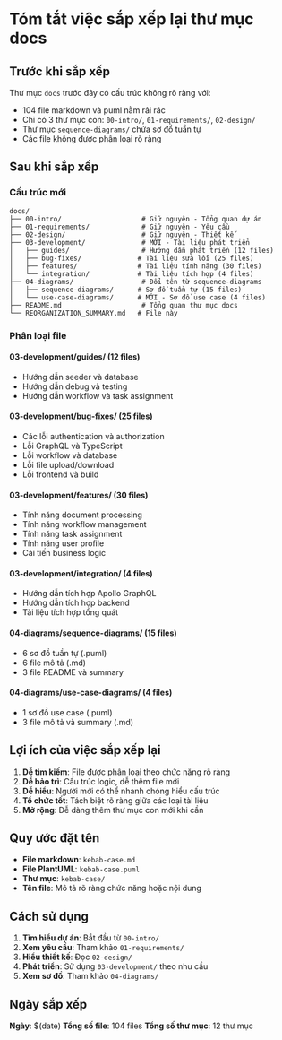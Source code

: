 # Tóm tắt việc sắp xếp lại thư mục docs

## Trước khi sắp xếp

Thư mục `docs` trước đây có cấu trúc không rõ ràng với:
- 104 file markdown và puml nằm rải rác
- Chỉ có 3 thư mục con: `00-intro/`, `01-requirements/`, `02-design/`
- Thư mục `sequence-diagrams/` chứa sơ đồ tuần tự
- Các file không được phân loại rõ ràng

## Sau khi sắp xếp

### Cấu trúc mới

```
docs/
├── 00-intro/                    # Giữ nguyên - Tổng quan dự án
├── 01-requirements/             # Giữ nguyên - Yêu cầu
├── 02-design/                   # Giữ nguyên - Thiết kế
├── 03-development/              # MỚI - Tài liệu phát triển
│   ├── guides/                  # Hướng dẫn phát triển (12 files)
│   ├── bug-fixes/              # Tài liệu sửa lỗi (25 files)
│   ├── features/               # Tài liệu tính năng (30 files)
│   └── integration/            # Tài liệu tích hợp (4 files)
├── 04-diagrams/                 # Đổi tên từ sequence-diagrams
│   ├── sequence-diagrams/      # Sơ đồ tuần tự (15 files)
│   └── use-case-diagrams/      # MỚI - Sơ đồ use case (4 files)
├── README.md                    # Tổng quan thư mục docs
└── REORGANIZATION_SUMMARY.md   # File này
```

### Phân loại file

#### 03-development/guides/ (12 files)
- Hướng dẫn seeder và database
- Hướng dẫn debug và testing
- Hướng dẫn workflow và task assignment

#### 03-development/bug-fixes/ (25 files)
- Các lỗi authentication và authorization
- Lỗi GraphQL và TypeScript
- Lỗi workflow và database
- Lỗi file upload/download
- Lỗi frontend và build

#### 03-development/features/ (30 files)
- Tính năng document processing
- Tính năng workflow management
- Tính năng task assignment
- Tính năng user profile
- Cải tiến business logic

#### 03-development/integration/ (4 files)
- Hướng dẫn tích hợp Apollo GraphQL
- Hướng dẫn tích hợp backend
- Tài liệu tích hợp tổng quát

#### 04-diagrams/sequence-diagrams/ (15 files)
- 6 sơ đồ tuần tự (.puml)
- 6 file mô tả (.md)
- 3 file README và summary

#### 04-diagrams/use-case-diagrams/ (4 files)
- 1 sơ đồ use case (.puml)
- 3 file mô tả và summary (.md)

## Lợi ích của việc sắp xếp lại

1. **Dễ tìm kiếm**: File được phân loại theo chức năng rõ ràng
2. **Dễ bảo trì**: Cấu trúc logic, dễ thêm file mới
3. **Dễ hiểu**: Người mới có thể nhanh chóng hiểu cấu trúc
4. **Tổ chức tốt**: Tách biệt rõ ràng giữa các loại tài liệu
5. **Mở rộng**: Dễ dàng thêm thư mục con mới khi cần

## Quy ước đặt tên

- **File markdown**: `kebab-case.md`
- **File PlantUML**: `kebab-case.puml`
- **Thư mục**: `kebab-case/`
- **Tên file**: Mô tả rõ ràng chức năng hoặc nội dung

## Cách sử dụng

1. **Tìm hiểu dự án**: Bắt đầu từ `00-intro/`
2. **Xem yêu cầu**: Tham khảo `01-requirements/`
3. **Hiểu thiết kế**: Đọc `02-design/`
4. **Phát triển**: Sử dụng `03-development/` theo nhu cầu
5. **Xem sơ đồ**: Tham khảo `04-diagrams/`

## Ngày sắp xếp

**Ngày**: $(date)
**Tổng số file**: 104 files
**Tổng số thư mục**: 12 thư mục
